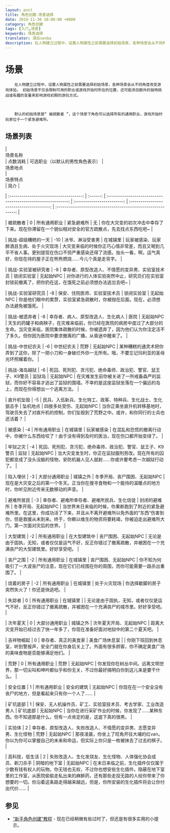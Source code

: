```yaml
---
layout: post
title: 角色创建-场景选择
date: 2019-11-30 10:00:00 +0800
category: 角色创建
tags: [入门,场景]
keywords: 场景选择
translator: 深白senba
description: 在人物建立过程中，设置人物属性之前需要选择初始场景，各种场景会从不同角度改变游戏体验。 初始场景不仅会限制可用的职业或游戏开始时所在的位置，还可能添加额外的独特挑战或有趣的变量来影响游戏初期的游玩方式。
---
```

# 场景



		在人物建立过程中，设置人物属性之前需要选择初始场景，各种场景会从不同角度改变游戏体验。 初始场景不仅会限制可用的职业或游戏开始时所在的位置，还可能添加额外的独特挑战或有趣的变量来影响游戏初期的游玩方式。 



		默认的初始场景是“ 被疏散者 ”，这个场景下角色可以选择所有的通用职业，游戏开始时玩家位于一个紧急避难所。



## 场景列表



| &emsp;&emsp;&emsp;<br />场景名称<br /> | 点数消耗 |               可选职业（以默认的男性角色表示）               | &emsp;<br />场景地点<br /> |  &emsp;&emsp;&emsp;<br />场景特点<br />  |                             简介                             |

| :------------------------------------: | :------: | :----------------------------------------------------------: | :------------------------: | :--------------------------------------: | :----------------------------------------------------------: |

|                被疏散者                |    0     |                         所有通用职业                         |         紧急避难所         |                    无                    | 你在大灾变的初次冲击中幸存了下来。现在你滞留在一个貌似相对安全的官方疏散点，先去找点东西吃吧~ |

|          挑战-超级糟糕的一天           |   -10    |                       冰爷、淋浴受害男                       |          在城镇里          | 玩家被感染、玩家醉酒且生病、处于火灾现场 | 大灾变来临的时候你正巧心情非常差，而且又喝到几平不省人事。更别提现在伤口不但严重感染还得了流感。抬头一看，啊，运气真好，你现在待的屋子正在熊熊燃烧……今儿个真是走背字。 |

|          挑战-实验室被研究者           |    -8    |       幸存者、原型改造人、不情愿的变异男、实验室技术员       |         锁闭实验室         |                无起始NPC                 | 对你进行的人体实验突然中止，研究员们在实验室封锁前撤离了，把你扔在这，在饿死之前必须想办法逃岀去吧~ |

|           挑战-实验室研究员            |    -8    |                 保安、住院医师、实验室技术员                 |         锁闭实验室         |                无起始NPC                 | 你是他们眼中的累赘，实验室紧急疏散时，你被抛在后面。现在，必须想办法避免被饿死。 |

|             挑战-被遗弃者              |    -8    |              幸存者、病人、原型改造人、生化病人              |            医院            |                无起始NPC                 | 天生的药罐子和病秧子，在灾难来临前，你已经在医院的病房中度过了大部分的生命。当灾变来临，医院集体疏散的时候，你被遗弃了，因为他们认为你注定活不了多久。但你因为医院中要求撤离的广播，从昏迷中醒来了。 |

|            挑战-中世纪农夫             |    -6    |                          中世纪农夫                          |            荒野            |                无起始NPC                 | 某种糟糕的通灵术把你弄到了这你，除了一把小刀和一身破烂外你一无所有。哦，不要忘记玛利亚的圣母光环照耀着你。 |

|             挑战-海岛越狱              |    -6    | 死囚、死刑犯、贪污犯、绝命毒师、政治犯、警官、鼠王子、K9警员 |           监狱岛           |                无起始NPC                 | 在灾难发生前你被关进了一所戒备森严的监狱，而你好不容易才逃出了监狱的围墙。不幸的是这座监狱坐落在一个偏远的岛上，而现在你得想出一个逃离方法。 |

|               直升机坠毁               |    -5    | 民兵、入伍新兵、生化特工、政客、特种兵、生化战士、生化狙击手 |          坠机地点          |         四肢多处受伤、无起始NPC          | 当你正乘坐直升机转移基地时，驾驶员失去了对直升机的控制，你们坠毁到了荒野之中。或许，和你同行的士兵也还活着？ |

|                 被感染                 |    -4    |                         所有通用职业                         |          在城镇里          |                玩家被感染                | 在混乱和恐慌的撤离行动中，你被什么东西给咬了！由于没有得到及时的医治，现在伤口都开始变绿了。 |

|                牢狱之灾                |    -4    | 死囚、死刑犯、贪污犯、绝命毒师、政治犯、警官、鼠王子、K9警员 |            监狱            |                无起始NPC                 | 当大灾变发生时，你正在监狱服刑劳改。现在所有的囚犯都变成了没头没脑的怪物，安防机器人见人就射……你或许要考虑一次越狱行动了。 |

|                陷入埋伏                |    -3    |                        大部分通用职业                        |          城镇之外          |      冬季开局、丧尸围困、无起始NPC       | 现在是大灾变之后的第一个冬天。正当你在搜寻食物和一个能待的温暖点的地方时，你听见附近传来无数移动的声音。 |

|               避难所居民               |    -3    |          幸存者、避难所幸存者、避难所民兵、生化信徒          |        封闭的避难所        |           冬季开局、无起始NPC            | 当世界末日来临的时候，你果断跑到了附近的紧急避难所里。在这里，你成功活了下来，并且从不离开避难所以免外面的“东西“伤害到你，但是救援从未到来。终于，你赖以维生的物资将要耗竭，你被迫走出避难所大门，第一次面对灾后的世界。 |

|                大型建筑                |    -2    |                         所有通用职业                         |        在大型建筑中        |           丧尸围困、无起始NPC            | 无论是由于固执，无知，或者仅仅是运气不好，反正你错过了撤离疏散，并被困在一个充满丧尸的大型建筑里。好好享受吧。 |

|                丧尸之围                |    -2    |                         所有通用职业                         |          在城镇里          |           丧尸围困、无起始NPC            | 你不知为何吸引了一大波丧尸的注意，现在它们已经围在你的周围，而你可能需要一路杀出重围了。 |

|               烧着的房子               |    -2    |                         所有通用职业                         |          在城镇里          |               处于火灾现场               |          你选择歇脚的房子突然失火了！你还是快逃吧。          |

|                 失踪者                 |    0     |                         所有通用职业                         |          在城镇里          |                                          | 无论是由于固执，无知，或者仅仅是运气不好，反正你错过了撤离疏散，并被困在一个充满丧尸的城市里。好好享受吧。 |

|                次年夏天                |    0     |                        大部分通用职业                        |          城镇之外          |         次年夏天开局、无起始NPC          | 距离大灾变开始已经过去了快一年多了，你现在准备好面对地狱中的第二个夏天吧。 |

|               吉祥物崛起               |    0     |                     幸存者、真正的美食家                     |       美食广场休息室       |                                          | 你刚下班回到休息室，听到警报声，安全门就在你身后关上了。外面有很多顾客，你不确定美食广场的美味食物是否能够满足他们。 |

|                  荒野                  |    0     |                         所有通用职业                         |            荒野            |                无起始NPC                 | 你发现你在树丛中间。远离文明世界，那一切尖叫和呻吟都似乎和你无关，不过你最好搞明白你到这儿来是要干什么。 |

|                安全位置                |    1     |                         所有通用职业                         |         安全的建筑         |                无起始NPC                 |  你现在在一个安全没有丧尸的地方，但是看起来只有你一个人了……  |

|                矿坑底部                |    1     | 保安、无人机操作员、矿工、实验室技术员、考古学家、工业改造男人 |          矿坑底部          |                无起始NPC                 | 当你在进行采矿作业的时候，你发现了……某种东西。你不知道那是什么，但有一点肯定的是，这底下真的很黑。 |

|                 实验体                 |    2     | 幸存者、原型改造人、失败改造人、不情愿的变异男、志愿变异男、生化怪物 |            荒野            |                无起始NPC                 | 那夜凌晨，你坐上了旺角开往大埔的红van。你以为你可以掌握自己的未来和命运，但实际上你只是一枚被抹去了过去的棋子。 |

|             高科技，低生活             |    2     | 失败改造人、生化发烧友、生化怪物、人体强化协会成员、剃刀杀手 |        阴暗的地下室        |                无起始NPC                 | 在末日来临之前，生化插件仅仅属于少数有钱有权人的玩物。你无钱也无权，不过你也想安些生化插件。隐蔽在地下室里的工作室，从医院偷偷走私出来的麻醉药，还有那些走投无路的人给你带来了你想要的一切。你沿着这条路走得越来越远，但是，你所安装的生化插件将会让你付出代价…… |



## 参见



- [“新手角色创建”教程](http://cddawiki.chezzo.com/cdda_wiki/index.php?title=Beginner_Character_Build_Tips) - 现在已经稍微有些过时了，但还是有很多实用的小提示。
